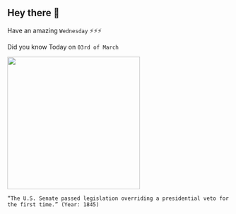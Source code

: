 ## Hey there 👋
Have an amazing `Wednesday` ⚡⚡⚡

Did you know Today on `03rd of March`
 
 [<img src="https://historycms2.house.gov/assets/15032390670.jpeg?wd=280" width="300" />](https://history.house.gov/Institution/Presidential-Vetoes/Presidential-Vetoes/#:~:text=The%20first%20successful%20congressional%20override,veto%20that%20cannot%20be%20overridden.) 
 ```
“The U.S. Senate passed legislation overriding a presidential veto for the first time.” (Year: 1845)
```
